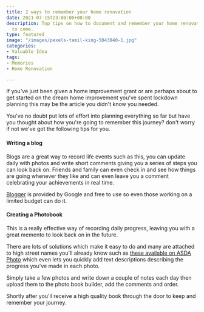 ```yaml
---
title: 2 ways to remember your home renovation
date: 2021-07-15T23:00:00+00:00
description: Top tips on how to document and remember your home renovation for years
  to come.
type: featured
image: "/images/pexels-tamil-king-5043840-1.jpg"
categories:
- Valuable Idea
tags:
- Memories
- Home Renovation

---
```

If you've just been given a home improvement grant or are perhaps about to get started on the dream home improvement you've spent lockdown planning this may be the article you didn't know you needed.

You've no doubt put lots of effort into planning everything so far but have you thought about how you're going to remember this journey? don't worry if not we've got the following tips for you.

#### Writing a blog

Blogs are a great way to record life events such as this, you can update daily with photos and write short comments giving you a series of steps you can look back on. Friends and family can even check in and see how things are going whenever they like and can even leave you a comment celebrating your achievements in real time.

[Blogger](https://www.blogger.com/about/) is provided by Google and free to use so even those working on a limited budget can do it.

#### Creating a Photobook

This is a really effective way of recording daily progress, leaving you with a great memento to look back on in the future.

There are lots of solutions which make it easy to do and many are attached to high street names you'll already know such as [these available on ASDA Photo](https://www.asda-photo.co.uk/about/photobooks) which even lets you quickly add text descriptions describing the progress you've made in each photo.

Simply take a few photos and write down a couple of notes each day then upload them to the photo book builder, add the comments and order. 

Shortly after you'll receive a high quality book through the door to keep and remember your journey.